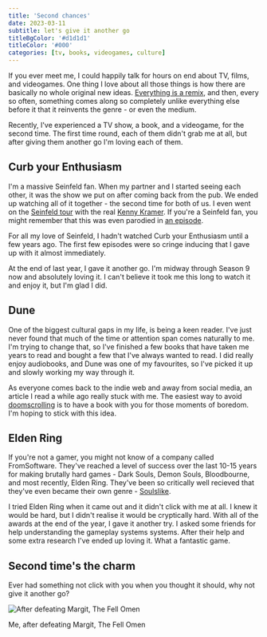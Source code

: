 ```yaml
---
title: 'Second chances'
date: 2023-03-11
subtitle: let's give it another go
titleBgColor: '#d1d1d1'
titleColor: '#000'
categories: [tv, books, videogames, culture]
---
```


If you ever meet me, I could happily talk for hours on end about TV, films, and videogames. One thing I love about all those things is how there are basically no whole original new ideas. [Everything is a remix](https://www.everythingisaremix.info/), and then, every so often, something comes along so completely unlike everything else before it that it reinvents the genre - or even the medium.

Recently, I've experienced a TV show, a book, and a videogame, for the second time. The first time round, each of them didn't grab me at all, but after giving them another go I'm loving each of them.

## Curb your Enthusiasm

I'm a massive Seinfeld fan. When my partner and I started seeing each other, it was the show we put on after coming back from the pub. We ended up watching all of it together - the second time for both of us. I even went on the [Seinfeld tour](http://www.kennykramer.com/reservation1.html) with the real [Kenny Kramer](https://en.wikipedia.org/wiki/Kenny_Kramer). If you're a Seinfeld fan, you might remember that this was even parodied in [an episode](https://en.wikipedia.org/w/index.php?title=The_Muffin_Tops).

For all my love of Seinfeld, I hadn't watched Curb your Enthusiasm until a few years ago. The first few episodes were so cringe inducing that I gave up with it almost immediately.

At the end of last year, I gave it another go. I'm midway through Season 9 now and absolutely loving it. I can't believe it took me this long to watch it and enjoy it, but I'm glad I did.

## Dune

One of the biggest cultural gaps in my life, is being a keen reader. I've just never found that much of the time or attention span comes naturally to me. I'm trying to change that, so I've finished a few books that have taken me years to read and bought a few that I've always wanted to read. I did really enjoy audiobooks, and Dune was one of my favourites, so I've picked it up and slowly working my way through it.

As everyone comes back to the indie web and away from social media, an article I read a while ago really stuck with me. The easiest way to avoid [doomscrolling](https://www.urbandictionary.com/define.php?term=doomscrolling) is to have a book with you for those moments of boredom. I'm hoping to stick with this idea.

## Elden Ring

If you're not a gamer, you might not know of a company called FromSoftware. They've reached a level of success over the last 10-15 years for making brutally hard games - Dark Souls, Demon Souls, Bloodbourne, and most recently, Elden Ring. They've been so critically well recieved that they've even became their own genre - [Soulslike](https://en.wikipedia.org/wiki/Soulslike).

I tried Elden Ring when it came out and it didn't click with me at all. I knew it would be hard, but I didn't realise it would be cryptically hard. With all of the awards at the end of the year, I gave it another try. I asked some friends for help understanding the gameplay systems systems. After their help and some extra research I've ended up loving it. What a fantastic game.

## Second time's the charm

Ever had something not click with you when you thought it should, why not give it another go?

![After defeating Margit, The Fell Omen](/images/blog/second-chances/elden-ring.jpg)

Me, after defeating Margit, The Fell Omen
